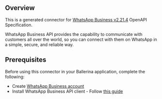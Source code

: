 ## Overview
This is a generated connector for [WhatsApp Business v2.21.4](https://developers.facebook.com/docs/whatsapp/) OpenAPI Specification. 

WhatsApp Business API provides the capability to communicate with customers all over the world, so you can connect with them on WhatsApp in a simple, secure, and reliable way.

## Prerequisites
Before using this connector in your Ballerina application, complete the following:
* Create [WhatsApp Business account](https://developers.facebook.com/docs/whatsapp/getting-started#before)
* Install WhatsApp Business API client - Follow [this guide](https://developers.facebook.com/docs/whatsapp/getting-started#client-setup)

